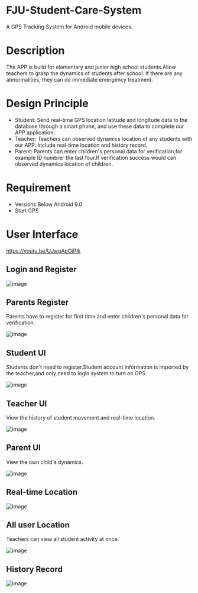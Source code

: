 # FJU-Student-Care-System
A GPS Tracking System for Android mobile devices.



# Description
The APP is build for elementary and junior high school students.Allow teachers to grasp the dynamics of students after school. If there are any abnormalities, they can do immediate emergency treatment.

# Design Principle
* Student: Send real-time GPS location latitude and longitude data to the database through a smart phone, and use these data to complete our APP application. 
* Teacher: Teachers can observed dynamics location of any students with our APP. Include real-time location and history record.
* Parent: Parents can enter children's personal data for verification,for example ID numbrer the last four.If verification success would can observed dynamics location of children.

# Requirement
* Versions Below Android 9.0
* Start GPS

# User Interface
https://youtu.be/UJwqApOjPlk
## Login and Register 
![image](https://github.com/tsaidaiyi/FJU-Student-Care-System/blob/main/app%20photo/login%20and%20register.jpg)

## Parents Register
Parents have to register for first time and enter children's personal data for verification. 

![image](https://github.com/tsaidaiyi/FJU-Student-Care-System/blob/main/app%20photo/parents%20register.jpg)

## Student UI
Students don't need to register.Student account information is imported by the teacher,and only need to login system to turn on GPS. 

![image](https://github.com/tsaidaiyi/FJU-Student-Care-System/blob/main/app%20photo/studeny%20ui.jpg)

## Teacher UI
View the history of student movement and real-time location.

![image](https://github.com/tsaidaiyi/FJU-Student-Care-System/blob/main/app%20photo/teacher%20ui.jpg)

## Parent UI
View the own child's dynamics.

![image](https://github.com/tsaidaiyi/FJU-Student-Care-System/blob/main/app%20photo/parent%20ui.jpg)

## Real-time Location
![image](https://github.com/tsaidaiyi/FJU-Student-Care-System/blob/main/app%20photo/real-time%20location.jpg)

## All user Location
Teachers can view all student activity at once.

![image](https://github.com/tsaidaiyi/FJU-Student-Care-System/blob/main/app%20photo/all%20user%20location.jpg)

## History Record
![image](https://github.com/tsaidaiyi/FJU-Student-Care-System/blob/main/app%20photo/hidtory%20record.jpg)

